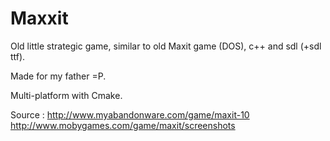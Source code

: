 Maxxit
======

Old little strategic game, similar to old Maxit game (DOS), c++ and sdl (+sdl ttf).

Made for my father =P.

Multi-platform with Cmake.

Source :
http://www.myabandonware.com/game/maxit-10
http://www.mobygames.com/game/maxit/screenshots

